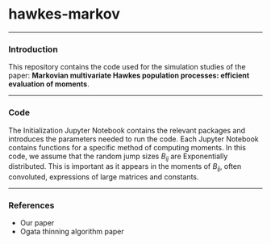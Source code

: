# hawkes-markov

---


### Introduction

This repository contains the code used for the simulation studies of the paper: **Markovian multivariate Hawkes population processes: efficient evaluation of moments**. 

---


### Code

The Initialization Jupyter Notebook contains the relevant packages and introduces the parameters needed to run the code. Each Jupyter Notebook contains functions for a specific method of computing moments. In this code, we assume that the random jump sizes $B_{ij}$ are Exponentially distributed. This is important as it appears in the moments of $B_{ij}$, often convoluted, expressions of large matrices and constants.



---

### References

- Our paper
- Ogata thinning algorithm paper
